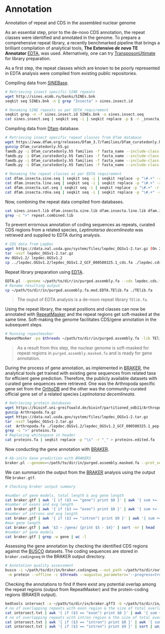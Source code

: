 # Annotation
Annotation of repeat and CDS in the assembled nuclear genome

As an essential step, prior to the de-novo CDS annotation, the repeat classes were identified and annotated in the genome. To prepare a comprehensive repeat library, a recently benchmarked pipeline that brings a brilliant compilation of analytical tools, **The Extensive *de novo* TE Annotator** [EDTA](https://github.com/oushujun/EDTA), was used. Alternatively, one can try [TransposonUltimate](https://github.com/DerKevinRiehl/TransposonUltimate) for library preparation.

As a first step, the repeat classes which are known to be poorly represented in EDTA analysis were compiled from existing public repositories.

Compiling data from [SINEBase](https://sines.eimb.ru/).
```bash
# Retrieving insect specific SINE repeats
wget http://sines.eimb.ru/banks/SINEs.bnk
seqkit seq SINEs.bnk -n | grep "Insecta" > sines.insect.id

# Renaming SINE repeats as per EDTA requirement
seqkit grep -n -f sines.insect.id SINEs.bnk -o sines.insect.seq
cat sines.insect.seq | seqkit seq -i | seqkit replace -p $ -r _insecta_sinebase#SINE/Unknown > sines.insect.lib
```
Compiling data from [Dfam](https://www.dfam.org/home) database.
```bash
# Retrieving insect specific repeat classes from Dfam database
wget https://www.dfam.org/releases/Dfam_3.7/families/Dfam_curatedonly.h5.gz
gunzip Dfam_curatedonly.h5.gz
famdb.py -i Dfam_curatedonly.h5 families -f fasta_name --include-class-in-name -d --class SINE 'Insecta' > dfam.insecta.sine.seq
famdb.py -i Dfam_curatedonly.h5 families -f fasta_name --include-class-in-name -d --class LINE 'Insecta' > dfam.insecta.line.seq
famdb.py -i Dfam_curatedonly.h5 families -f fasta_name --include-class-in-name -d --class Satellite 'Insecta' > dfam.insecta.sat.seq
famdb.py -i Dfam_curatedonly.h5 families -f fasta_name --include-class-in-name -d --class rRNA 'Insecta' > dfam.insecta.rdna.seq

# Renaming the repeat classes as per EDTA requirement
cat dfam.insecta.sine.seq | seqkit seq -i | seqkit replace -p "\#.+" -r "_insecta_dfam#SINE/Unknown" > dfam.insecta.sine.lib
cat dfam.insecta.line.seq | seqkit seq -i | seqkit replace -p "\#.+" -r "_insecta_dfam#LINE/Unknown" > dfam.insecta.line.lib
cat dfam.insecta.sat.seq | seqkit seq -i | seqkit replace -p "\#.+" -r "_insecta_dfam#Satellite/Satellite" > dfam.insecta.sat.lib
cat dfam.insecta.rdna.seq | seqkit seq -i | seqkit replace -p "\#.+" -r "_insecta_dfam#rDNA/5S" > dfam.insecta.rdna.lib
```
Now, combining the repeat data compiled from databases.
```bash
cat sines.insect.lib dfam.insecta.sine.lib dfam.insecta.line.lib dfam.insecta.sat.lib dfam.insecta.rdna.lib > repeat.combined.lib
grep -c ">" repeat.combined.lib
```
To prevent errornous annotation of coding sequences as repeats, curated CDS regions from a related species, *Leptinotarsa decemlineata* was retrieved and supplied to EDTA during analysis.
```bash
# CDS data from LepDec
wget https://data.nal.usda.gov/system/files/lepdec_OGSv1-2.tar.gz (On 2023-07-19)
tar -xvzf lepdec_OGSv1-2.tar.gz
mv OGSv1.2/ lepdec.OGSv1.2
cp ../lepdec.OGSv1.2/lepdec_OGSv1.2_GCF_000500325.1_cds.fa ./lepdec.cds.fa
```
Repeat library preparation using [EDTA](https://github.com/oushujun/EDTA).
```bash
EDTA.pl --genome ~/path/to/dir/in/purged.assembly.fa --cds lepdec.cds.fa --curatedlib repeat.combined.lib --overwrite 1 --sensitive 1 --anno 1 --evaluate 0 --threads 100
# Rename resulting output
cp ~/path/to/dir/in/purged.assembly.fa.mod.EDTA.TElib.fa ./TElib.fa
```
> The ouput of EDTA analysis is a de-novo repeat library ```TElib.fa```.

Using the repeat library, the repeat positions and classes can now be annotated with [RepeatMasker](https://github.com/rmhubley/RepeatMasker) and the repeat regions get soft-masked at the same time. Soft-making the genome facilitates CDS/gene annotation in the subsequent steps.
```bash
# Running repeatmasker
RepeatMasker -pa $threads ~/path/to/dir/in/purged.assembly.fa -lib TElib.fa -gff -xsmall
```
> As a result from this step, the nuclear genome is soft-masked for repeat regions in ```purged.assembly.masked.fa``` and is ready for gene annotation.

During the process of gene annotation, as implemented in [BRAKER](https://github.com/Gaius-Augustus/BRAKER), the analytical tools get trained with existing gene sequences from related taxa for efficient
gene prediction. Therefore, the publicly available datasets with curated gene sequences were retrieved. One was the Arthropoda specific gene set from the [OrthoDB](https://www.orthodb.org/) and the other 
was the community-curated official gene set of a related species *Leptinotarsa decemlineata*.
```bash
# Retrieving protein databases
wget https://bioinf.uni-greifswald.de/bioinf/partitioned_odb11/Arthropoda.fa.gz
gunzip Arthropoda.fa.gz
wget https://data.nal.usda.gov/system/files/lepdec_OGSv1-2.tar.gz
tar -xvzf lepdec_OGSv1-2.tar.gz
cat  Arthropoda.fa ./lepdec.OGSv1.2/lepdec_OGSv1.2_GCF_000500325.1_pep.fa > proteins.fa
grep -c ">" proteins.fa
# Replacing whitespace in header
cat proteins.fa | seqkit replace -p "\s" -r "_" > proteins.edited.fa
```
Now conducting the gene annotation with [BRAKER](https://github.com/Gaius-Augustus/BRAKER).
```bash
# Ab-inito Gene prediction with BRAKER3
braker.pl --genome=~/path/to/dir/in/purged.assembly.masked.fa --prot_seq=~/path/to/dir/in/proteins.edited.fa --threads 48 --gff3 --workingdir=~/path/to/dir/out/
```
We can summarizin the output from the [BRAKER](https://github.com/Gaius-Augustus/BRAKER) analysis using the output file ```braker.gtf```.
```bash
# Checking braker output summary

#number of gene models, total length & avg gene length
cat braker.gtf | awk '{ if ($3 == "gene") print $0 }' | awk '{ sum += ($5 - $4) } END { print NR, sum, sum / NR }'
#number of exons and avg length
cat braker.gtf | awk '{ if ($3 == "exon") print $0 }' | awk '{ sum += ($5 - $4) } END { print NR, sum, sum / NR }'
#number of introns and avg length
cat braker.gtf | awk '{ if ($3 == "intron") print $0 }' | awk '{ sum += ($5 - $4) } END { print NR, sum, sum / NR }'
#max gene length
cat braker.gtf | awk '$3 ~ /gene/ {print $5 - $4}' | sort -nr | head
#number of gene models
cat braker.gtf | grep -w gene | wc -l
```
Assessing the gene annotation by checking the identified CDS regions against the [BUSCO](https://busco.ezlab.org/) datasets. The coding sequences are stored in ```braker.codingseq``` in the BRAKER output directory.
```bash
# Annotation quality assessment
busco -i ~/path/to/dir/in/braker.codingseq --out_path ~/path/to/dir/out -o $prefix -l ~/path/to/dir/out/$busco.db \
 -m protein --offline -c $threads --augustus_parameters='--progress=true' --download_path ./busco_downloads
```
Checking the annotations to find if there exist any potential overlap among the repeat regions (output from RepeatMasker) and the protein-coding regions (BRAKER output).
```bash
bedtools intersect -a ~/path/to/dir/in/braker.gff3 -b ~/path/to/dir/in/purged.assembly.fa.out.gff -wo > intersect.txt
# no of overlapping repeats with exon region & the size of total overlap
cat intersect.txt | awk '{ if ($3 == "exon") print $0 }' | awk '{ sum += ($22) } END { print NR, sum}'
# no of overlapping repeats with intron region & the size of total overlap
cat intersect.txt | awk '{ if ($3 == "intron") print $0 }' | awk '{ sum += ($22) } END { print NR, sum}'
cat intersect.txt | awk '{ if ($3 == "intron") print $9 }' | sort | uniq
```

